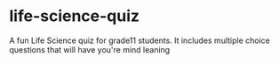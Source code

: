 # life-science-quiz
A fun Life Science quiz  for grade11 students. It includes multiple choice questions that will have you're mind leaning 
